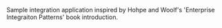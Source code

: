 Sample integration application inspired by Hohpe and Woolf's 'Enterprise Integraiton Patterns' book introduction.
